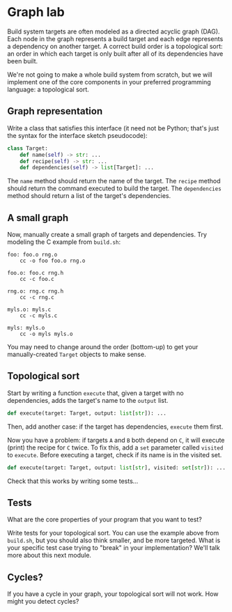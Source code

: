 ---
---

# Graph lab

Build system targets are often modeled as a directed acyclic graph (DAG).
Each node in the graph represents a build target and each edge represents a
dependency on another target. A correct build order is a topological sort: an
order in which each target is only built after all of its dependencies have
been built.

We're not going to make a whole build system from scratch, but we will
implement one of the core components in your preferred programming language: a
topological sort.

## Graph representation

Write a class that satisfies this interface (it need not be Python; that's just
the syntax for the interface sketch pseudocode):

```python
class Target:
    def name(self) -> str: ...
    def recipe(self) -> str: ...
    def dependencies(self) -> list[Target]: ...
```

The `name` method should return the name of the target. The `recipe` method
should return the command executed to build the target. The `dependencies`
method should return a list of the target's dependencies.

## A small graph

Now, manually create a small graph of targets and dependencies. Try modeling
the C example from `build.sh`:

```
foo: foo.o rng.o
	cc -o foo foo.o rng.o

foo.o: foo.c rng.h
	cc -c foo.c

rng.o: rng.c rng.h
	cc -c rng.c

myls.o: myls.c
	cc -c myls.c

myls: myls.o
	cc -o myls myls.o
```

You may need to change around the order (bottom-up) to get your
manually-created `Target` objects to make sense.

## Topological sort

Start by writing a function `execute` that, given a target with no
dependencies, adds the target's name to the `output` list.

```python
def execute(target: Target, output: list[str]): ...
```

Then, add another case: if the target has dependencies, `execute` them first.

Now you have a problem: if targets `A` and `B` both depend on `C`, it will
execute (print) the recipe for `C` twice. To fix this, add a `set` parameter
called `visited` to `execute`. Before executing a target, check if its name is
in the visited set.

```python
def execute(target: Target, output: list[str], visited: set[str]): ...
```

Check that this works by writing some tests...

## Tests

What are the core properties of your program that you want to test?

Write tests for your topological sort. You can use the example above from
`build.sh`, but you should also think smaller, and be more targeted. What is
your specific test case trying to "break" in your implementation? We'll talk
more about this next module.

## Cycles?

If you have a cycle in your graph, your topological sort will not work. How
might you detect cycles?
